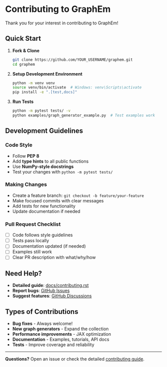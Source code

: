 # Contributing to GraphEm

Thank you for your interest in contributing to GraphEm!

## Quick Start

1. **Fork & Clone**
   ```bash
   git clone https://github.com/YOUR_USERNAME/graphem.git
   cd graphem
   ```

2. **Setup Development Environment**
   ```bash
   python -m venv venv
   source venv/bin/activate  # Windows: venv\Scripts\activate
   pip install -e ".[test,docs]"
   ```

3. **Run Tests**
   ```bash
   python -m pytest tests/ -v
   python examples/graph_generator_example.py  # Test examples work
   ```

## Development Guidelines

### Code Style
- Follow **PEP 8**
- Add **type hints** to all public functions
- Use **NumPy-style docstrings**
- Test your changes with `python -m pytest tests/`

### Making Changes
- Create a feature branch: `git checkout -b feature/your-feature`
- Make focused commits with clear messages
- Add tests for new functionality
- Update documentation if needed

### Pull Request Checklist
- [ ] Code follows style guidelines
- [ ] Tests pass locally
- [ ] Documentation updated (if needed)
- [ ] Examples still work
- [ ] Clear PR description with what/why/how

## Need Help?

- **Detailed guide**: [docs/contributing.rst](docs/contributing.rst)
- **Report bugs**: [GitHub Issues](https://github.com/sashakolpakov/graphem/issues)
- **Suggest features**: [GitHub Discussions](https://github.com/sashakolpakov/graphem/discussions)

## Types of Contributions

- **Bug fixes** - Always welcome!
- **New graph generators** - Expand the collection
- **Performance improvements** - JAX optimization
- **Documentation** - Examples, tutorials, API docs
- **Tests** - Improve coverage and reliability

---
**Questions?** Open an issue or check the detailed [contributing guide](docs/contributing.rst).